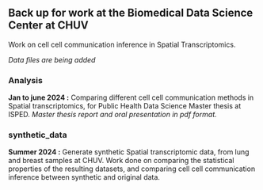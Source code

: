 ## Back up for work at the Biomedical Data Science Center at CHUV
Work on cell cell communication inference in Spatial Transcriptomics. 

_Data files are being added_

### Analysis
**Jan to june 2024 :** Comparing different cell cell communication methods in Spatial transcriptomics, for Public Health Data Science Master thesis at ISPED.
_Master thesis report and oral presentation in pdf format._

### synthetic_data
**Summer 2024 :** Generate synthetic Spatial transcriptomic data, from lung and breast samples at CHUV. 
Work done on comparing the statistical properties of the resulting datasets, and comparing cell cell communication inference between synthetic and original data.

